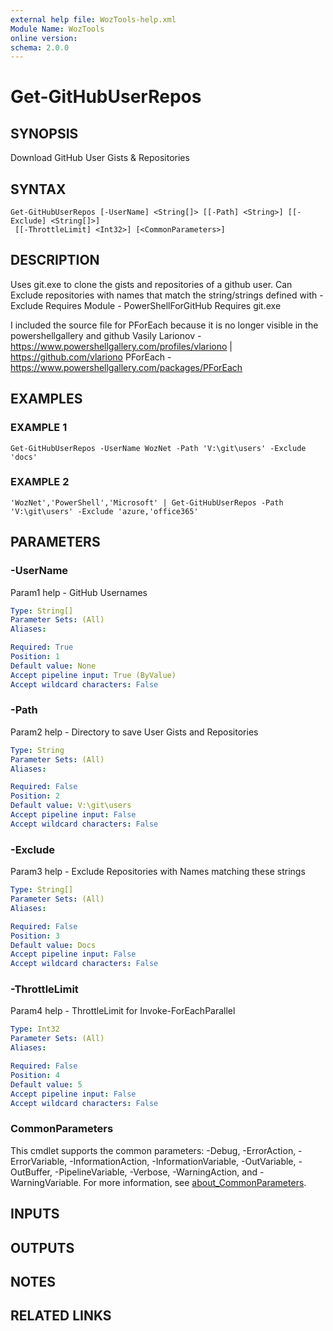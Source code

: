 ```yaml
---
external help file: WozTools-help.xml
Module Name: WozTools
online version:
schema: 2.0.0
---
```


# Get-GitHubUserRepos

## SYNOPSIS
Download GitHub User Gists & Repositories

## SYNTAX

```
Get-GitHubUserRepos [-UserName] <String[]> [[-Path] <String>] [[-Exclude] <String[]>]
 [[-ThrottleLimit] <Int32>] [<CommonParameters>]
```

## DESCRIPTION
Uses git.exe to clone the gists and repositories of a github user.
Can Exclude repositories with names that match the string/strings defined with -Exclude
Requires Module - PowerShellForGitHub
Requires git.exe

I included the source file for PForEach because it is no longer visible in the powershellgallery and github
Vasily Larionov - https://www.powershellgallery.com/profiles/vlariono | https://github.com/vlariono
PForEach - https://www.powershellgallery.com/packages/PForEach

## EXAMPLES

### EXAMPLE 1
```
Get-GitHubUserRepos -UserName WozNet -Path 'V:\git\users' -Exclude 'docs'
```

### EXAMPLE 2
```
'WozNet','PowerShell','Microsoft' | Get-GitHubUserRepos -Path 'V:\git\users' -Exclude 'azure,'office365'
```

## PARAMETERS

### -UserName
Param1 help - GitHub Usernames

```yaml
Type: String[]
Parameter Sets: (All)
Aliases:

Required: True
Position: 1
Default value: None
Accept pipeline input: True (ByValue)
Accept wildcard characters: False
```

### -Path
Param2 help - Directory to save User Gists and Repositories

```yaml
Type: String
Parameter Sets: (All)
Aliases:

Required: False
Position: 2
Default value: V:\git\users
Accept pipeline input: False
Accept wildcard characters: False
```

### -Exclude
Param3 help - Exclude Repositories with Names matching these strings

```yaml
Type: String[]
Parameter Sets: (All)
Aliases:

Required: False
Position: 3
Default value: Docs
Accept pipeline input: False
Accept wildcard characters: False
```

### -ThrottleLimit
Param4 help - ThrottleLimit for Invoke-ForEachParallel

```yaml
Type: Int32
Parameter Sets: (All)
Aliases:

Required: False
Position: 4
Default value: 5
Accept pipeline input: False
Accept wildcard characters: False
```

### CommonParameters
This cmdlet supports the common parameters: -Debug, -ErrorAction, -ErrorVariable, -InformationAction, -InformationVariable, -OutVariable, -OutBuffer, -PipelineVariable, -Verbose, -WarningAction, and -WarningVariable. For more information, see [about_CommonParameters](http://go.microsoft.com/fwlink/?LinkID=113216).

## INPUTS

## OUTPUTS

## NOTES

## RELATED LINKS
